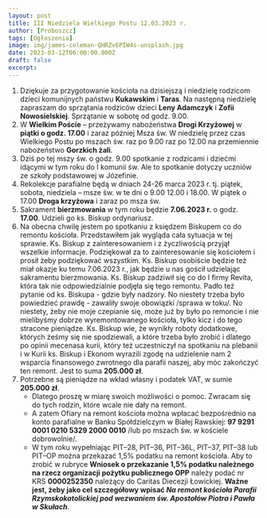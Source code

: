 ```yaml
---
layout: post
title: III Niedziela Wielkiego Postu 12.03.2023 r.
author: [Proboszcz]
tags: [Ogłoszenia]
image: img/james-coleman-QHRZv6PIW4s-unsplash.jpg
date: 2023-03-12T06:00:00.000Z
draft: false
excerpt: 
---
```


1. Dziękuje za przygotowanie kościoła na dzisiejszą i niedzielę rodzicom dzieci komunijnych państwu **Kukawskim** i **Taras**. Na następną niedzielę zapraszam do sprzątania rodziców dzieci **Leny Adamczyk** i **Zofii Nowosielskiej**. Sprzątanie w sobotę od godz. 9.00.
2. W **Wielkim Poście** – przeżywamy nabożeństwa **Drogi Krzyżowej** w **piątki o godz. 17.00** i zaraz później Msza św. W niedzielę przez czas Wielkiego Postu po mszach św. raz po 9.00 raz po 12.00 na przemiennie nabożeństwo **Gorzkich żali**.
3. Dziś po tej mszy św. o godz. 9.00 spotkanie z rodzicami i dziećmi idącymi w tym roku do I komunii św. Ale to spotkanie dotyczy uczniów ze szkoły podstawowej w Józefinie.
4. Rekolekcje parafialne będą w dniach 24-26 marca 2023 r. tj. piątek, sobota, niedziela – msze św. w te dni o 9.00 12.00 i 18.00. W piątek o 17.00 **Droga krzyżowa** i zaraz po msza św.
5. Sakrament **bierzmowania** w tym roku będzie **7.06.2023 r.** o godz. **17.00**. Udzieli go ks. Biskup ordynariusz.
6. Na obecna chwilę jestem po spotkaniu z księdzem Biskupem co do remontu kościoła. Przedstawiłem
   jak wygląda cała sytuacja w tej sprawie. Ks. Biskup z zainteresowaniem i z życzliwością przyjął
   wszelkie informacje. Podziękował za to zainteresowanie się kościołem i prosił żeby podziękować
   wszystkim. Ks. Biskup osobiście będzie też miał okazje ku temu 7.06.2023 r., jak będzie u nas gościł
   udzielając sakramentu bierzmowania. Ks. Biskup zadziwił się co do I firmy Revita, która tak
   nie odpowiedzialnie podjęła się tego remontu. Padło też pytanie od ks. Biskupa - gdzie były
   nadzory. No niestety trzeba było powiedzieć prawdę - zawaliły swoje obowiązki /sprawa w toku/.
   No niestety, żeby nie moje czepianie się, może już by było po remoncie i nie mielibyśmy dobrze
   wyremontowanego kościoła, tylko kicz i do tego stracone pieniądze. Ks. Biskup wie, że wynikły
   roboty dodatkowe, których żeśmy się nie spodziewali, a które trzeba było zrobić i dlatego po opinii
   mecenasa kurii, który też uczestniczył na spotkaniu na plebanii i w Kurii ks. Biskup i Ekonom
   wyrazili zgodę na udzielenie nam 2 wsparcia finansowego zwrotnego dla parafii naszej, aby móc
   zakończyć ten remont. Jest to suma **205.000 zł**.
7. Potrzebne są pieniądze na wkład własny i podatek VAT, w sumie **205.000 zł**.
   - Dlatego proszę w miarę swoich możliwości o pomoc. Zwracam się do tych rodzin, które wcale nie dały na remont.
   - A zatem Ofiary na remont kościoła można wpłacać bezpośrednio na konto parafialne w Banku Spółdzielczym w Białej Rawskiej: **97 9291 0001 0210 5329 2000 0010** /lub po mszach św. w kościele dobrowolnie/.
   - W tym roku wypełniając PIT–28, PIT–36, PIT–36L, PIT–37, PIT–38 lub PIT–OP można przekazać 1,5% podatku na remont kościoła. Aby to zrobić w rubryce **Wniosek o przekazanie 1,5% podatku należnego na rzecz organizacji pożytku publicznego OPP** należy podać nr KRS **0000252350** należący do Caritas Diecezji Łowickiej. **Ważne jest, żeby jako cel szczegółowy wpisać _Na remont kościoła Parafii Rzymskokatolickiej pod wezwaniem św. Apostołów Piotra i Pawła w Skułach_**.
